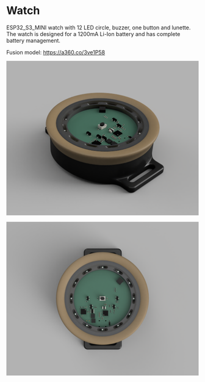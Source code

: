 # Watch
ESP32_S3_MINI watch with 12 LED circle, buzzer, one button and lunette.
The watch is designed for a 1200mA Li-Ion battery and has complete battery management.

Fusion model: https://a360.co/3ve1P58

![](img/FusionRenderSide.PNG)

![](img/FusionRenderTop.PNG)